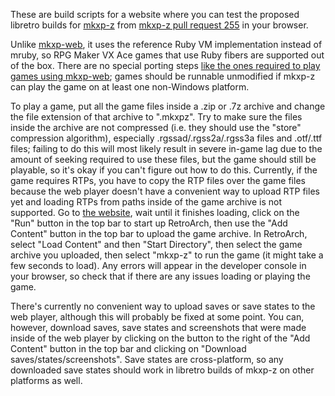 These are build scripts for a website where you can test the proposed libretro builds for [mkxp-z](https://github.com/mkxp-z/mkxp-z) from [mkxp-z pull request 255](https://github.com/mkxp-z/mkxp-z/pull/255) in your browser.

Unlike [mkxp-web](https://github.com/pulsejet/mkxp-web), it uses the reference Ruby VM implementation instead of mruby, so RPG Maker VX Ace games that use Ruby fibers are supported out of the box. There are no special porting steps [like the ones required to play games using mkxp-web](https://github.com/pulsejet/mkxp-web?tab=readme-ov-file#porting-games-to-work-with-mrubywasm); games should be runnable unmodified if mkxp-z can play the game on at least one non-Windows platform.

To play a game, put all the game files inside a .zip or .7z archive and change the file extension of that archive to ".mkxpz". Try to make sure the files inside the archive are not compressed (i.e. they should use the "store" compression algorithm), especially .rgssad/.rgss2a/.rgss3a files and .otf/.ttf files; failing to do this will most likely result in severe in-game lag due to the amount of seeking required to use these files, but the game should still be playable, so it's okay if you can't figure out how to do this. Currently, if the game requires RTPs, you have to copy the RTP files over the game files because the web player doesn't have a convenient way to upload RTP files yet and loading RTPs from paths inside of the game archive is not supported. Go to [the website](https://white-axe.github.io/mkxp-z-libretro-emscripten/), wait until it finishes loading, click on the "Run" button in the top bar to start up RetroArch, then use the "Add Content" button in the top bar to upload the game archive. In RetroArch, select "Load Content" and then "Start Directory", then select the game archive you uploaded, then select "mkxp-z" to run the game (it might take a few seconds to load). Any errors will appear in the developer console in your browser, so check that if there are any issues loading or playing the game.

There's currently no convenient way to upload saves or save states to the web player, although this will probably be fixed at some point. You can, however, download saves, save states and screenshots that were made inside of the web player by clicking on the button to the right of the "Add Content" button in the top bar and clicking on "Download saves/states/screenshots". Save states are cross-platform, so any downloaded save states should work in libretro builds of mkxp-z on other platforms as well.
